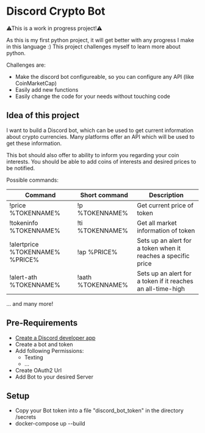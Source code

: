 # Discord Crypto Bot
⚠This is a work in progress project!⚠

As this is my first python project, it will get better with any progress I make in this language :)
This project challenges myself to learn more about python.

Challenges are:
 - Make the discord bot configureable, so you can configure any API (like CoinMarketCap)
 - Easily add new functions 
 - Easily change the code for your needs without touching code

## Idea of this project
I want to build a Discord bot, which can be used to get current information about crypto currencies.
Many platforms offer an API which will be used to get these information.  

This bot should also offer to ability to inform you regarding your coin interests. You should be able to add coins of interests 
and desired prices to be notified.

Possible commands:

Command | Short command | Description 
------------ | ---- | -----------
!price %TOKENNAME% | !p %TOKENNAME% | Get current price of token
!tokeninfo %TOKENNAME% | !ti %TOKENNAME% | Get all market information of token
!alertprice %TOKENNAME% %PRICE% | !ap %PRICE% | Sets up an alert for a token when it reaches a specific price
!alert-ath %TOKENNAME% | !aath %TOKENNAME% | Sets up an alert for a token if it reaches an all-time-high

... and many more!


## Pre-Requirements
* [Create a Discord developer app](https://discord.com/login?redirect_to=%2Fdevelopers%2Fapplications)
* Create a bot and token
* Add following Permissions:
    * Texting
    * ...
* Create OAuth2 Url
* Add Bot to your desired Server

## Setup
* Copy your Bot token into a file "discord_bot_token" in the directory /secrets
* docker-compose up --build
